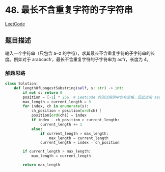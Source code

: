 # 48. 最长不含重复字符的子字符串

[LeetCode](https://leetcode-cn.com/problems/zui-chang-bu-han-zhong-fu-zi-fu-de-zi-zi-fu-chuan-lcof/)

## 题目描述

输入一个字符串（只包含 a\~z 的字符），求其最长不含重复字符的子字符串的长度。例如对于 arabcacfr，最长不含重复字符的子字符串为 acfr，长度为 4。

### 解题思路

```python
class Solution:
    def lengthOfLongestSubstring(self, s: str) -> int:
        if not s: return 0
        position = [-1] * 256  # LeetCode 的测试用例中含有空格，因此选用 ascii 码来组成数组哈希表
        max_length = current_length = 0
        for index, ch in enumerate(s):
            ch_position = position[ord(ch) ]
            position[ord(ch)] = index
            if index - ch_position > current_length:
                current_length += 1
            else:
                if current_length > max_length:
                    max_length = current_length
                current_length = index - ch_position

        if current_length > max_length:
            max_length = current_length

        return max_length
```
